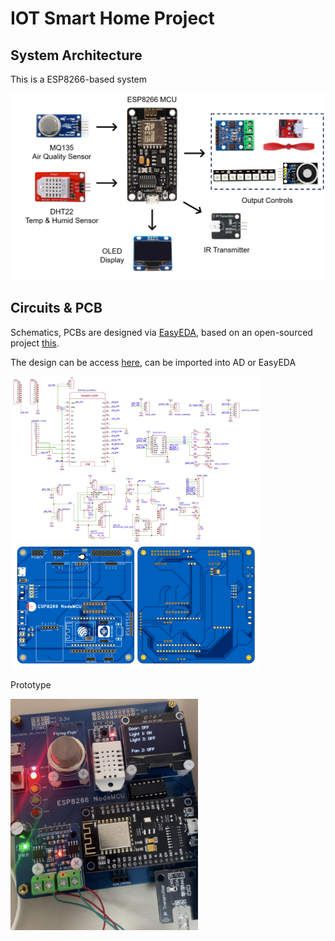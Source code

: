 # IOT Smart Home Project
 
## System Architecture
This is a ESP8266-based system

<div style="vertical-align:middle"><img src="images/Diagram.png" alt="Dataset" width="550px" text-align="center">
</div>

## Circuits & PCB
Schematics, PCBs are designed via [EasyEDA](https://pro.easyeda.com/editor), based on an open-sourced project [this](https://oshwhub.com/zijunchen/esp8266-extension_copy_copy_copy_copy_copy_copy_copy_copy).

The design can be access [here](Altium_NewProject_Schematic_PCB.zip), can be imported into AD or EasyEDA

<div style="vertical-align:middle"><img src="images/Schematic.png" alt="Dataset" width="400px" text-align="center">
</div>

<div style="vertical-align:middle"><img src="images/PCB.png" alt="Dataset" width="400px" text-align="center">
</div>

Prototype
<div style="vertical-align:middle"><img src="images/Prototype.png" alt="Dataset" width="300px" text-align="center">
</div>
